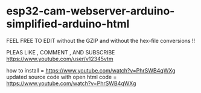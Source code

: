# esp32-cam-webserver-arduino-simplified-arduino-html
FEEL FREE TO EDIT 
without the GZIP and without the hex-file
conversions !!

PLEAS LIKE , COMMENT , AND SUBSCRIBE 
https://www.youtube.com/user/v12345vtm

how to install = https://www.youtube.com/watch?v=PhrSWB4qWXg
updated source code with open html code = https://www.youtube.com/watch?v=PhrSWB4qWXg
